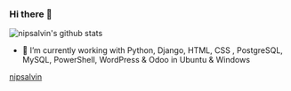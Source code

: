 ### Hi there 👋

![nipsalvin's github stats](https://github-readme-stats.vercel.app/api?username=nipsalvin&count_private=true&show_icons=true&theme=synthwave)

<!--
**nipsalvin/nipsalvin** is a ✨ _special_ ✨ repository because its `README.md` (this file) appears on your GitHub profile.

Here are some ideas to get you started:
-->

- 🔭 I’m currently working with Python, Django, HTML, CSS , PostgreSQL, MySQL, PowerShell, WordPress & Odoo in Ubuntu & Windows

[nipsalvin](https://raw.githubusercontent.com/github/explore/80688e429a7d4ef2fca1e82350fe8e3517d3494d/topics/terminal/terminal.png)

